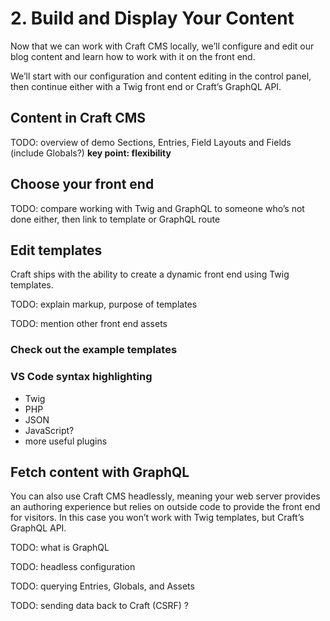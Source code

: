 # 2. Build and Display Your Content

Now that we can work with Craft CMS locally, we’ll configure and edit our blog content and learn how to work with it on the front end.

We’ll start with our configuration and content editing in the control panel, then continue either with a Twig front end or Craft’s GraphQL API.

## Content in Craft CMS

TODO: overview of demo Sections, Entries, Field Layouts and Fields (include Globals?) **key point: flexibility**

## Choose your front end

TODO: compare working with Twig and GraphQL to someone who’s not done either, then link to template or GraphQL route

## Edit templates

Craft ships with the ability to create a dynamic front end using Twig templates.

TODO: explain markup, purpose of templates

TODO: mention other front end assets 

### Check out the example templates

### VS Code syntax highlighting

- Twig
- PHP
- JSON
- JavaScript?
- more useful plugins

## Fetch content with GraphQL

You can also use Craft CMS headlessly, meaning your web server provides an authoring experience but relies on outside code to provide the front end for visitors. In this case you won’t work with Twig templates, but Craft’s GraphQL API.

TODO: what is GraphQL

TODO: headless configuration

TODO: querying Entries, Globals, and Assets

TODO: sending data back to Craft (CSRF) ?
